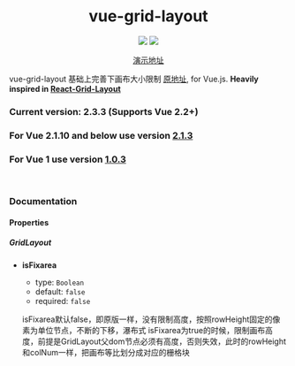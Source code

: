 <h1 align="center">vue-grid-layout</h1>

<p align="center">
<a  href="https://www.npmjs.com/package/grid-layout-area" target="_blank"><img src="https://img.shields.io/npm/v/grid-layout-area.svg"/ ></a> 
<a href="https://vuejs.org/"><img src="https://img.shields.io/badge/vue-2.2.x-brightgreen.svg"/></a>
</p>
<p align="center">
<a  href="https://cjsound.github.io/grid-layout-area/dist/" target="_blank">演示地址</a> 
</p>

vue-grid-layout 基础上完善下画布大小限制 [原地址](https://github.com/jbaysolutions/vue-grid-layout), for Vue.js. **Heavily inspired in [React-Grid-Layout](https://github.com/STRML/react-grid-layout)**

### **Current version:** 2.3.3 (Supports Vue 2.2+)

### **For Vue 2.1.10 and below use version [2.1.3](https://github.com/jbaysolutions/vue-grid-layout/tree/2.1.3)**
### **For Vue 1 use version [1.0.3](https://github.com/jbaysolutions/vue-grid-layout/tree/1.0.3)** 

<br/>


### Documentation

#### Properties

##### GridLayout

* **isFixarea**
    
    * type: `Boolean`
    * default: `false`
    * required: `false`

    
    isFixarea默认false，即原版一样，没有限制高度，按照rowHeight固定的像素为单位节点，不断的下移，瀑布式
    isFixarea为true的时候，限制画布高度，前提是GridLayout父dom节点必须有高度，否则失效，此时的rowHeight和colNum一样，把画布等比划分成对应的栅格块
    
